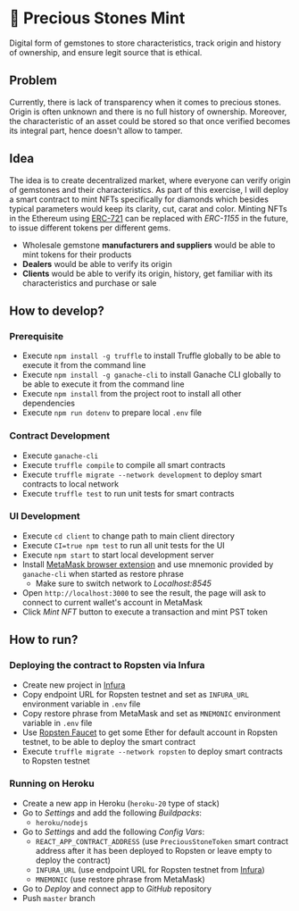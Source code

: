 # 💎 Precious Stones Mint

Digital form of gemstones to store characteristics, track origin and history of ownership, and ensure legit source that is ethical.

## Problem

Currently, there is lack of transparency when it comes to precious stones. Origin is often unknown and there is no full history of ownership. Moreover, the characteristic of an asset could be stored so that once verified becomes its integral part, hence doesn't allow to tamper.

## Idea

The idea is to create decentralized market, where everyone can verify origin of gemstones and their characteristics.
As part of this exercise, I will deploy a smart contract to mint NFTs specifically for diamonds which besides typical parameters would keep its clarity, cut, carat and color.
Minting NFTs in the Ethereum using [ERC-721](https://ethereum.org/en/developers/docs/standards/tokens/erc-721/) can be replaced with *ERC-1155* in the future, to issue different tokens per different gems.

- Wholesale gemstone **manufacturers and suppliers** would be able to mint tokens for their products
- **Dealers** would be able to verify its origin
- **Clients** would be able to verify its origin, history, get familiar with its characteristics and purchase or sale

## How to develop?

### Prerequisite

- Execute `npm install -g truffle` to install Truffle globally to be able to execute it from the command line
- Execute `npm install -g ganache-cli` to install Ganache CLI globally to be able to execute it from the command line
- Execute `npm install` from the project root to install all other dependencies
- Execute `npm run dotenv` to prepare local `.env` file

### Contract Development

- Execute `ganache-cli` 
- Execute `truffle compile` to compile all smart contracts
- Execute `truffle migrate --network development` to deploy smart contracts to local network
- Execute `truffle test` to run unit tests for smart contracts

### UI Development

- Execute `cd client` to change path to main client directory
- Execute `CI=true npm test` to run all unit tests for the UI
- Execute `npm start` to start local development server
- Install [MetaMask browser extension](https://metamask.io/download.html) and use mnemonic provided by `ganache-cli` when started as restore phrase
  - Make sure to switch network to *Localhost:8545*
- Open `http://localhost:3000` to see the result, the page will ask to connect to current wallet's account in MetaMask
- Click *Mint NFT* button to execute a transaction and mint PST token

## How to run?

### Deploying the contract to Ropsten via Infura
- Create new project in [Infura](https://infura.io)
- Copy endpoint URL for Ropsten testnet and set as `INFURA_URL` environment variable in `.env` file
- Copy restore phrase from MetaMask and set as `MNEMONIC` environment variable in `.env` file
- Use [Ropsten Faucet](https://faucet.ropsten.be) to get some Ether for default account in Ropsten testnet, to be able to deploy the smart contract
- Execute `truffle migrate --network ropsten` to deploy smart contracts to Ropsten testnet

### Running on Heroku

- Create a new app in Heroku (`heroku-20` type of stack)
- Go to *Settings* and add the following *Buildpacks*:
  - `heroku/nodejs`
- Go to *Settings* and add the following *Config Vars*:
  - `REACT_APP_CONTRACT_ADDRESS` (use `PreciousStoneToken` smart contract address after it has been deployed to Ropsten or leave empty to deploy the contract)
  - `INFURA_URL` (use endpoint URL for Ropsten testnet from [Infura](https://infura.io))
  - `MNEMONIC` (use restore phrase from MetaMask)
- Go to *Deploy* and connect app to *GitHub* repository
- Push `master` branch
